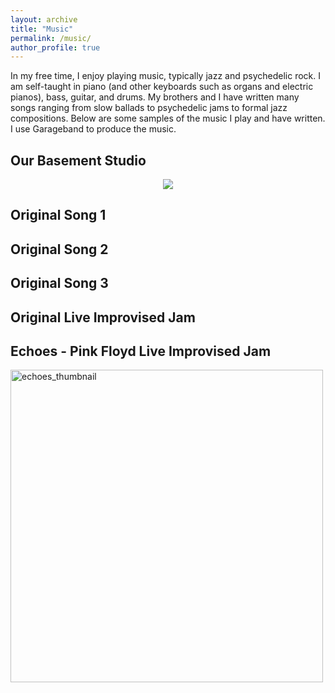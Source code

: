 ```yaml
---
layout: archive
title: "Music"
permalink: /music/
author_profile: true
---
```


In my free time, I enjoy playing music, typically jazz and psychedelic rock. I am self-taught in piano (and other keyboards such as organs and electric pianos), 
bass, guitar, and drums. My brothers and I have written many songs ranging from slow ballads to psychedelic jams to formal jazz compositions. Below are some
samples of the music I play and have written. I use Garageband to produce the music.

## Our Basement Studio
<p align="center">
  <img src="https://user-images.githubusercontent.com/93623304/140553083-47784a00-a9e0-4e13-91c1-ecfec21c87c2.png" />
</p>

## Original Song 1

## Original Song 2

## Original Song 3

## Original Live Improvised Jam

## Echoes - Pink Floyd Live Improvised Jam
[<img width="500" alt="echoes_thumbnail" src="https://user-images.githubusercontent.com/93623304/140574256-9603b972-1769-4329-aa10-24edadff6a6e.png">](https://www.youtube.com/watch?v=77H_VFMou3U&ab_channel=BennettAustin)
